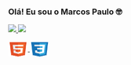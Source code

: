 ### Olá! Eu sou o Marcos Paulo 🤓

 <div>
  <a href="https://github.com/marcos2709paulo">
  <img width="46%" src="https://github-readme-stats.vercel.app/api?username=marcos2709paulo&show_icons=true&theme=dark&include_all_commits=true&count_private=true"/>
  <img width="50%" src="https://github-readme-stats.vercel.app/api/top-langs/?username=marcos2709paulo&layout=compact&langs_count=16&theme=dark"/>
</div>

<div style="display: inline_block"><br>
  
  <img align="center" alt="marcos-HTML" height="30" width="40" src="https://raw.githubusercontent.com/devicons/devicon/master/icons/html5/html5-original.svg">
  <img align="center" alt="marcos-CSS" height="30" width="40" src="https://raw.githubusercontent.com/devicons/devicon/master/icons/css3/css3-original.svg">

</div>


  
  


